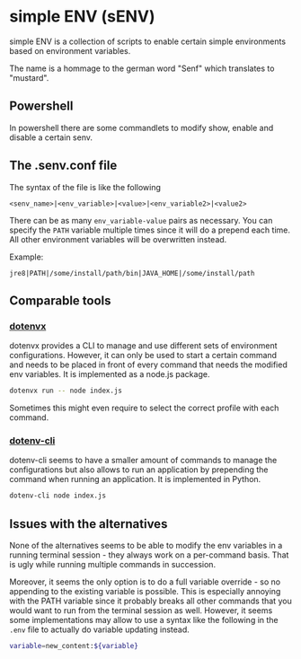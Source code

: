 # simple ENV (sENV)

simple ENV is a collection of scripts to enable certain simple environments based on environment variables.

The name is a hommage to the german word "Senf" which translates to "mustard".

## Powershell

In powershell there are some commandlets to modify show, enable and disable a certain senv.

## The .senv.conf file

The syntax of the file is like the following

```
<senv_name>|<env_variable>|<value>|<env_variable2>|<value2>
```

There can be as many `env_variable-value` pairs as necessary. You can specify the `PATH` variable multiple times since it will do a prepend each time. All other environment variables will be overwritten instead.

Example:
```
jre8|PATH|/some/install/path/bin|JAVA_HOME|/some/install/path
```

## Comparable tools

### [dotenvx](https://github.com/dotenvx/dotenvx)

dotenvx provides a CLI to manage and use different sets of environment configurations. However, it can only be used to start a certain command and needs to be placed in front of every command that needs the modified env variables. It is implemented as a node.js package.

```bash
dotenvx run -- node index.js
```

Sometimes this might even require to select the correct profile with each command.

### [dotenv-cli](https://github.com/venthur/dotenv-cli)

dotenv-cli seems to have a smaller amount of commands to manage the configurations but also allows to run an application by prepending the command when running an application. It is implemented in Python.

```bash
dotenv-cli node index.js
```

## Issues with the alternatives

None of the alternatives seems to be able to modify the env variables in a running terminal session - they always work on a per-command basis. That is ugly while running multiple commands in succession.

Moreover, it seems the only option is to do a full variable override - so no appending to the existing variable is possible. This is especially annoying with the PATH variable since it probably breaks all other commands that you would want to run from the terminal session as well.
However, it seems some implementations may allow to use a syntax like the following in the `.env` file to actually do variable updating instead.
```bash
variable=new_content:${variable}
```
